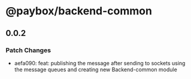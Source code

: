 # @paybox/backend-common

## 0.0.2

### Patch Changes

- aefa090: feat: publishing the message after sending to sockets using the message queues and creating new Backend-common module
